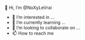 👋 Hi, I’m @NoXyLeVrai
- 👀 I’m interested in ...
- 🌱 I’m currently learning ...
- 💞️ I’m looking to collaborate on ...
- 📫 How to reach me 
